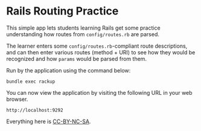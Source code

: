 Rails Routing Practice
======================

This simple app lets students learning Rails get some practice
understanding how routes from `config/routes.rb` are parsed.

The learner enters some `config/routes.rb`-compliant route descriptions,
and can then enter various routes (method + URI) to see how they would
be recognized and how `params` would be parsed from them.

Run by the application using the command below:

`bundle exec rackup`

You can now view the application by visiting the following URL in your web browser.

`http://localhost:9292`

Everything here is [CC-BY-NC-SA](https://creativecommons.org/licenses/by-nc-sa/4.0/legalcode).
